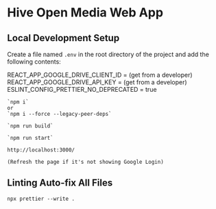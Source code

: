 # Hive Open Media Web App

## Local Development Setup

Create a file named `.env` in the root directory of the project and add the following contents:

REACT_APP_GOOGLE_DRIVE_CLIENT_ID = (get from a developer)
REACT_APP_GOOGLE_DRIVE_API_KEY = (get from a developer)
ESLINT_CONFIG_PRETTIER_NO_DEPRECATED = true

```
`npm i`
or
`npm i --force --legacy-peer-deps`

`npm run build`

`npm run start`

http://localhost:3000/

(Refresh the page if it's not showing Google Login)
```

## Linting Auto-fix All Files

`npx prettier --write .`
